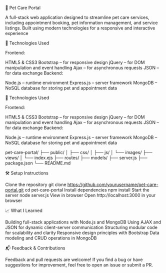 🐾 Pet Care Portal

A full-stack web application designed to streamline pet care services, including appointment booking, pet information management, and service listings. Built using modern technologies for a responsive and interactive experience

🚀 Technologies Used

Frontend:

HTML5 & CSS3
Bootstrap – for responsive design
jQuery – for DOM manipulation and event handling
Ajax – for asynchronous requests
JSON – for data exchange
Backend:

Node.js – runtime environment
Express.js – server framework
MongoDB – NoSQL database for storing pet and appointment data

🚀 Technologies Used

Frontend:

HTML5 & CSS3
Bootstrap – for responsive design
jQuery – for DOM manipulation and event handling
Ajax – for asynchronous requests
JSON – for data exchange
Backend:

Node.js – runtime environment
Express.js – server framework
MongoDB – NoSQL database for storing pet and appointment data

pet-care-portal/
├── public/
│   ├── css/
│   ├── js/
│   └── images/
├── views/
│   └── index.ejs
├── routes/
├── models/
├── server.js
├── package.json
└── README.md

🛠️ Setup Instructions

Clone the repository
git clone https://github.com/yourusername/pet-care-portal.git
cd pet-care-portal
Install dependencies
npm install
Start the server
node server.js
View in browser
Open http://localhost:3000 in your browser

📈 What I Learned

Building full-stack applications with Node.js and MongoDB
Using AJAX and JSON for dynamic client-server communication
Structuring modular code for scalability and clarity
Responsive design principles with Bootstrap
Data modeling and CRUD operations in MongoDB

📬 Feedback & Contributions

Feedback and pull requests are welcome! If you find a bug or have suggestions for improvement, feel free to open an issue or submit a PR.

